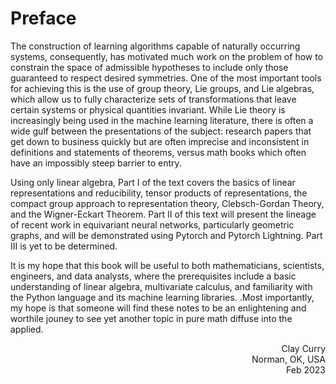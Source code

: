 # Preface

The construction of learning algorithms capable of naturally occurring systems, consequently, has motivated much work on the problem of how to constrain the space of admissible hypotheses to include only those guaranteed to respect desired symmetries. One of the most important tools for achieving this is the use of group theory, Lie groups, and Lie algebras, which allow us to fully characterize sets of transformations that leave certain systems or physical quantities invariant. While Lie theory is increasingly being used in the machine learning literature, there is often a wide gulf between the presentations of the subject: research papers that get down to business quickly but are often imprecise and inconsistent in definitions and statements of theorems, versus math books which often have an impossibly steep barrier to entry.

Using only linear algebra, Part I of the text covers the basics of linear representations and reducibility, tensor products of representations, the compact group approach to representation theory, Clebsch-Gordan Theory, and the Wigner-Eckart Theorem. Part II of this text will present the lineage of recent work in equivariant neural networks, particularly geometric graphs, and will be demonstrated using Pytorch and Pytorch Lightning. Part III is yet to be determined.

It is my hope that this book will be useful to both mathematicians, scientists, engineers, and data analysts, where the prerequisites include a basic understanding of linear algebra, multivariate calculus, and familiarity with the Python language and its machine learning libraries. .Most importantly, my hope is that someone will find these notes to be an enlightening and worthile jouney to see yet another topic in pure math diffuse into the applied.

<p>
<div style="text-align: right">Clay Curry</div>
<div style="text-align: right">Norman, OK, USA</div>
<div style="text-align: right">Feb 2023</div>
</p>

```{tableofcontents}
```
